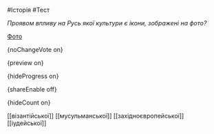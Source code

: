 #Історія #Тест

*Проявом впливу на Русь якої культури є ікони, зображені на фото?*

[Фото](https://zno.osvita.ua//doc/images/znotest/94/9401/35.jpg)

{noChangeVote on}

{preview on}

{hideProgress on}

{shareEnable off}

{hideCount on}

[[візантійської]]
[[мусульманської]]
[[західноєвропейської]]
[[іудейської]]
